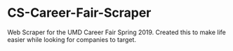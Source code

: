 # CS-Career-Fair-Scraper

Web Scraper for the UMD Career Fair Spring 2019. Created this to make life easier while looking for companies to target.

